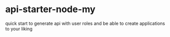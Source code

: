 # api-starter-node-my
quick start to generate api with user roles and be able to create applications to your liking
